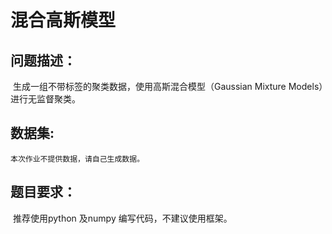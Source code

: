# 混合高斯模型

## 问题描述：

​	生成一组不带标签的聚类数据，使用高斯混合模型（Gaussian Mixture Models）进行无监督聚类。






## 数据集: 

 	本次作业不提供数据，请自己生成数据。





## 题目要求： 

​		推荐使用python 及numpy 编写代码，不建议使用框架。